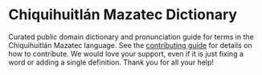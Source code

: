 
# Chiquihuitlán Mazatec Dictionary

Curated public domain dictionary and pronunciation guide for terms in the Chiquihuitlán Mazatec language. See the [contributing guide](https://github.com/drumworkteam/term/blob/make/.github/contributing.md) for details on how to contribute. We would love your support, even if it is just fixing a word or adding a single definition. Thank you for all your help!